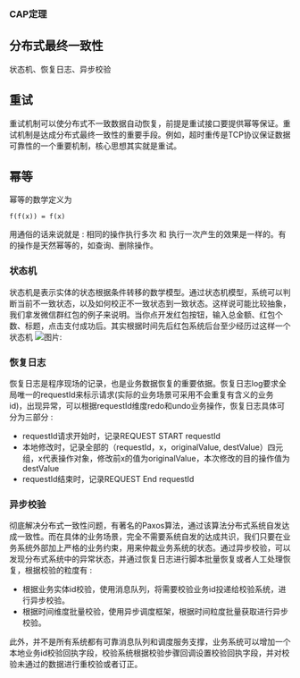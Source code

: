 ### CAP定理
## 

## 分布式最终一致性

状态机、恢复日志、异步校验
## 重试
重试机制可以使分布式不一致数据自动恢复，前提是重试接口要提供幂等保证。重试机制是达成分布式最终一致性的重要手段。例如，超时重传是TCP协议保证数据可靠性的一个重要机制，核心思想其实就是重试。

## 幂等
幂等的数学定义为
```
f(f(x)) = f(x)
```
用通俗的话来说就是 : 相同的操作执行多次 和 执行一次产生的效果是一样的。有的操作是天然幂等的，如查询、删除操作。

### 状态机
状态机是表示实体的状态根据条件转移的数学模型。通过状态机模型，系统可以判断当前不一致状态，以及如何校正不一致状态到一致状态。这样说可能比较抽象，我们拿发微信群红包的例子来说明。当你点开发红包按钮，输入总金额、红包个数、标题，点击支付成功后。其实根据时间先后红包系统后台至少经历过这样一个状态机 
![图片](https://uploader.shimo.im/f/63GykYcoQFwKZZwb.png!thumbnail):
### 恢复日志
恢复日志是程序现场的记录，也是业务数据恢复的重要依据。恢复日志log要求全局唯一的requestId来标示请求(实际的业务场景可采用不会重复有含义的业务id)，出现异常，可以根据requestId维度redo和undo业务操作，恢复日志具体可分为三部分 :
* requestId请求开始时，记录REQUEST START requestId
* 本地修改时，记录全部的（requestId，x，originalValue, destValue）四元组，x代表操作对象，修改前x的值为originalValue，本次修改的目的操作值为destValue
* requestId结束时，记录REQUEST End requestId
### 异步校验
彻底解决分布式一致性问题，有著名的Paxos算法，通过该算法分布式系统自发达成一致性。而在具体的业务场景，完全不需要系统自发的达成共识，我们只要在业务系统外部加上严格的业务约束，用来仲裁业务系统的状态。通过异步校验，可以发现分布式系统中的异常状态，并通过恢复日志进行脚本批量恢复或者人工处理恢复，根据校验的粒度有 :
* 根据业务实体id校验，使用消息队列，将需要校验业务id投递给校验系统，进行异步校验。
* 根据时间维度批量校验，使用异步调度框架，根据时间粒度批量获取进行异步校验。

此外，并不是所有系统都有可靠消息队列和调度服务支撑，业务系统可以增加一个本地业务id校验回执字段，校验系统根据校验步骤回调设置校验回执字段，并对校验未通过的数据进行重校验或者订正。


